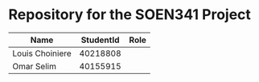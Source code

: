 # Repository for the SOEN341 Project


| **Name** | **StudentId** | **Role** |
| - | - | - |
| Louis Choiniere | 40218808 | |
| Omar Selim | 40155915 | |
